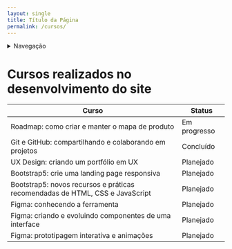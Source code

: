 ```yaml
---
layout: single
title: Título da Página
permalink: /cursos/
---
```


<details>
    <summary>Navegação</summary>
    <ul>
        <li><a href="/readme/">README</a></li>
        <li><a href="/tasklist/">Task List</a></li>
        <li><a href="/cursos/">Cursos</a></li>
        <li><a href="/estrutura/">Estrutura</a></li>
        <li><a href="../index.html">Home</a></li>
    </ul>
</details>

# Cursos realizados no desenvolvimento do site

| Curso                                                                        | Status       |
| ---------------------------------------------------------------------------- | ------------ |
| Roadmap: como criar e manter o mapa de produto                               | Em progresso |
| Git e GitHub: compartilhando e colaborando em projetos                       | Concluído    |
| UX Design: criando um portfólio em UX                                        | Planejado    |
| Bootstrap5: crie uma landing page responsiva                                 | Planejado    |
| Bootstrap5: novos recursos e práticas recomendadas de HTML, CSS e JavaScript | Planejado    |
| Figma: conhecendo a ferramenta                                               | Planejado    |
| Figma: criando e evoluindo componentes de uma interface                      | Planejado    |
| Figma: prototipagem interativa e animações                                   | Planejado    |


